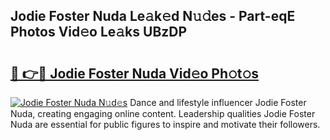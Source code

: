 ## Jodie Foster Nuda Le𝚊k𝚎d N𝚞𝚍es - Part-eqE Photos Vid𝚎o Le𝚊ks UBzDP

# <h2><a href="http://fbd04kt.evod.top/?m=Jodie+Foster+Nuda">🔗 👉🔴 Jodie Foster Nuda Vid𝚎o Ph𝚘t𝚘s</a></h2>

[![Jodie Foster Nuda N𝚞d𝚎s](https://i.imgur.com/8V9OHl7.gif)](http://fbd04kt.evod.top/?m=Jodie+Foster+Nuda)
Dance and lifestyle influencer Jodie Foster Nuda, creating engaging online content. Leadership qualities Jodie Foster Nuda are essential for public figures to inspire and motivate their followers. 
